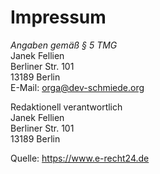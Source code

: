 # Impressum

*Angaben gemäß § 5 TMG* \
Janek Fellien \
Berliner Str. 101 \
13189 Berlin \
E-Mail: orga@dev-schmiede.org

Redaktionell verantwortlich \
Janek Fellien \
Berliner Str. 101 \
13189 Berlin

Quelle:
https://www.e-recht24.de